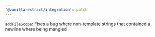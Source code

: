 ```yaml
---
'@vanilla-extract/integration': patch
---
```


`addFileScope`: Fixes a bug where non-template strings that contained a newline where being mangled
